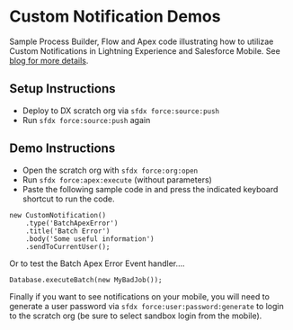 # Custom Notification Demos

Sample Process Builder, Flow and Apex code illustrating how to utilizae Custom Notifications in Lightning Experience and Salesforce Mobile. See [blog for more details](https://andyinthecloud.com/2019/06/30/getting-your-users-attention-with-custom-notifications/).

Setup Instructions
------------------

- Deploy to DX scratch org via ```sfdx force:source:push```
- Run ```sfdx force:source:push``` again

Demo Instructions
-----------------

- Open the scratch org with ```sfdx force:org:open```
- Run ```sfdx force:apex:execute``` (without parameters)
- Paste the following sample code in and press the indicated keyboard shortcut to run the code.

```
new CustomNotification()
    .type('BatchApexError')
    .title('Batch Error')
    .body('Some useful information')
    .sendToCurrentUser();
```

Or to test the Batch Apex Error Event handler....

```
Database.executeBatch(new MyBadJob());
```

Finally if you want to see notifications on your mobile, you will need to generate a user password via ```sfdx force:user:password:generate``` to login to the scratch org (be sure to select sandbox login from the mobile).
